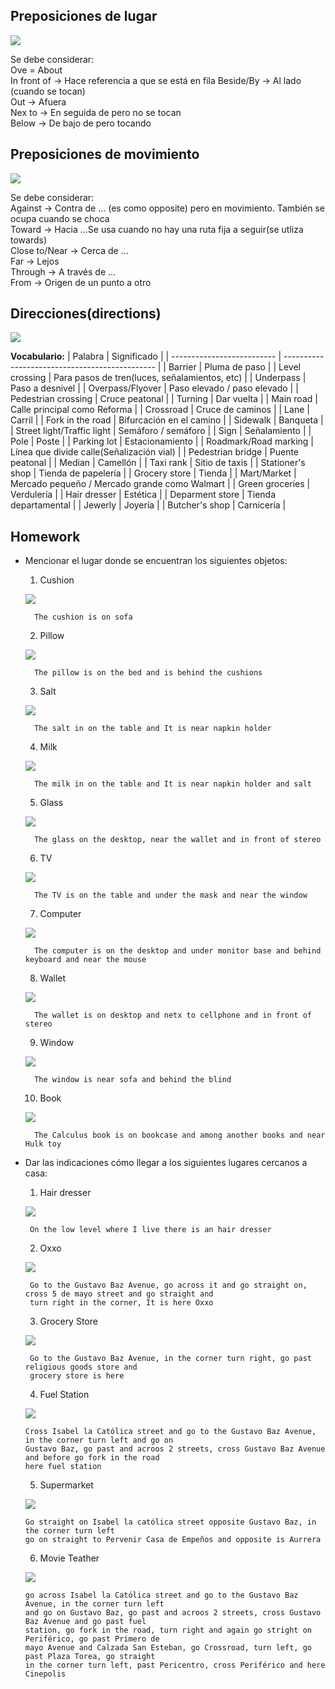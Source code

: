 ## Preposiciones de lugar

![](imagenes/preposicionesLugar.png)

Se debe considerar:\
    Ove = About\
    In front of -> Hace referencia a que se está en fila
    Beside/By   -> Al lado (cuando se tocan)\
    Out         -> Afuera\
    Nex to      -> En seguida de pero no se tocan\
    Below       -> De bajo de pero tocando
    
## Preposiciones de movimiento

![](imagenes/prepositionsMovement.jpg)


Se debe considerar:\
    Against       -> Contra de ... (es como opposite) pero en movimiento. También se ocupa cuando se choca\
    Toward        -> Hacia ...Se usa cuando no hay una ruta fija a seguir(se utliza towards)\
    Close to/Near -> Cerca de ...\
    Far           -> Lejos\
    Through       -> A través de ...\
    From          -> Origen de un punto a otro


## Direcciones(directions)

![](imagenes/direcciones.jpg)

**Vocabulario:**
| Palabra                       |  Significado                                    |
| --------------------------    |  ---------------------------------------------- |
| Barrier                       |  Pluma de paso                                  |
| Level crossing                |  Para pasos de tren(luces, señalamientos, etc)  |
| Underpass                     |  Paso a desnivel                                |
| Overpass/Flyover              |  Paso elevado / paso elevado                    |
| Pedestrian crossing           |  Cruce peatonal                                 |
| Turning                       |  Dar vuelta                                     |
| Main road                     |  Calle principal como Reforma                   |
| Crossroad                     |  Cruce de caminos                               |
| Lane                          |  Carril                                         |
| Fork in the road              |  Bifurcación en el camino                       |
| Sidewalk                      |  Banqueta                                       |
| Street light/Traffic light    |  Semáforo / semáforo                            |
| Sign                          |  Señalamiento                                   |
| Pole                          |  Poste                                          |
| Parking lot                   |  Estacionamiento                                |
| Roadmark/Road marking         |  Línea que divide calle(Señalización vial)      |
| Pedestrian bridge             |  Puente peatonal                                |
| Median                        |  Camellón                                       |
| Taxi rank                     |  Sitio de taxis                                 |
| Stationer's shop              |  Tienda de papelería                            |
| Grocery store                 |  Tienda                                         |
| Mart/Market                   |  Mercado pequeño / Mercado grande como Walmart  |
| Green groceries               |  Verdulería                                     |
| Hair dresser                  |  Estética                                       |
| Deparment store               |  Tienda departamental                           |
| Jewerly                       |  Joyería                                        |
| Butcher's shop                |  Carnicería                                     |

## Homework

* Mencionar el lugar donde se encuentran los siguientes objetos:
    1. Cushion
    
    ![](homework/Cushion.jpg)
    
        The cushion is on sofa
    
    2. Pillow
    
    ![](homework/Pillow.jpg)
    
        The pillow is on the bed and is behind the cushions
    
    3. Salt
    
    ![](homework/Salt.jpg)
    
        The salt in on the table and It is near napkin holder 
    
    4. Milk
    
    ![](homework/Milk.jpg)
    
        The milk in on the table and It is near napkin holder and salt
    
    5. Glass
    
    ![](homework/Glass.jpg)
    
        The glass on the desktop, near the wallet and in front of stereo
    
    6. TV
    
    ![](homework/TV.jpg)
    
        The TV is on the table and under the mask and near the window
    
    7. Computer
    
    ![](homework/Computer.jpg)
    
        The computer is on the desktop and under monitor base and behind keyboard and near the mouse
    
    8. Wallet
    
    ![](homework/Wallet.jpg)
    
        The wallet is on desktop and netx to cellphone and in front of stereo
    
    9. Window
    
    ![](homework/Window.jpg)
    
        The window is near sofa and behind the blind
    
    10. Book 
    
    ![](homework/Book.jpg)
    
        The Calculus book is on bookcase and among another books and near Hulk toy

* Dar las indicaciones cómo llegar a los siguientes lugares cercanos a casa:
    1. Hair dresser
    
    ![](homework/directions1.jpg)
    
       On the low level where I live there is an hair dresser
    
    2. Oxxo
    
    ![](homework/directions2.jpg)
    
       Go to the Gustavo Baz Avenue, go across it and go straight on, cross 5 de mayo street and go straight and
       turn right in the corner, It is here Oxxo

    3. Grocery Store
    
    ![](homework/directions3.jpg)
    
       Go to the Gustavo Baz Avenue, in the corner turn right, go past religious goods store and 
       grocery store is here 
    
    4. Fuel Station
    
    ![](homework/directions4.jpg)
    
      Cross Isabel la Católica street and go to the Gustavo Baz Avenue, in the corner turn left and go on 
      Gustavo Baz, go past and acroos 2 streets, cross Gustavo Baz Avenue and before go fork in the road
      here fuel station 
    
    5. Supermarket
    
    ![](homework/directions5.jpg)
    
      Go straight on Isabel la católica street opposite Gustavo Baz, in the corner turn left
      go on straight to Pervenir Casa de Empeños and opposite is Aurrera
    
    6. Movie Teather
    
    ![](homework/directions6.jpg)
    
      go across Isabel la Católica street and go to the Gustavo Baz Avenue, in the corner turn left
      and go on Gustavo Baz, go past and acroos 2 streets, cross Gustavo Baz Avenue and go past fuel
      station, go fork in the road, turn right and again go stright on Periférico, go past Primero de
      mayo Avenue and Calzada San Esteban, go Crossroad, turn left, go past Plaza Torea, go straight
      in the corner turn left, past Pericentro, cross Periférico and here Cinepolis
    
